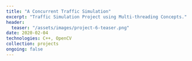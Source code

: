 ```yaml
---
title: "A Concurrent Traffic Simulation"
excerpt: "Traffic Simulation Project using Multi-threading Concepts."
header:
  teaser: "/assets/images/project-6-teaser.png"
date: 2020-02-04
technologies: C++, OpenCV
collection: projects
ongoing: false
---
```

